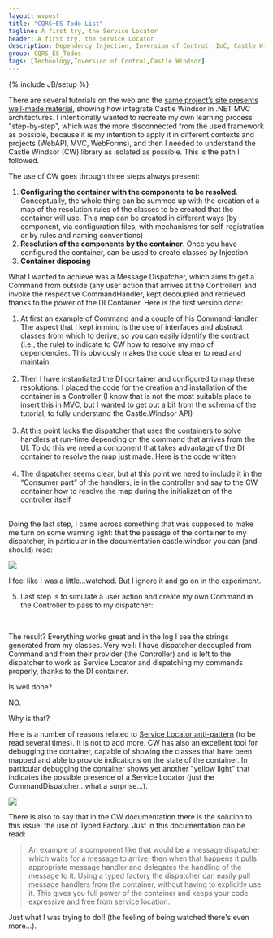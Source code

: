 ```yaml
---
layout: wvpost
title: "CQRS+ES Todo List"
tagline: A first try, the Service Locator
header: A first try, the Service Locator
description: Dependency Injection, Inversion of Control, IoC, Castle Windsor, Service Locator
group: CQRS_ES_Todos
tags: [Technology,Inversion of Control,Castle Windsor]
---
```

{% include JB/setup %}

There are several tutorials on the web and the <a href="http://docs.castleproject.org/Windsor.Windsor-tutorial-ASP-NET-MVC-3-application-To-be-Seen.ashx" target="_blank">same project’s site presents well-made material</a>, showing how integrate Castle Windsor in .NET MVC architectures. I intentionally wanted to recreate my own learning process "step-by-step", which was the more disconnected from the used framework as possible, because it is my intention to apply it in different contexts and projects (WebAPI, MVC, WebForms), and then I needed to understand the Castle Windsor (CW) library as isolated as possible. This is the path I followed. 

The use of CW goes through three steps always present:

1.	**Configuring the container with the components to be resolved**. Conceptually, the whole thing can be summed up with the creation of a map of the resolution rules of the classes to be created that the container will use. This map can be created in different ways (by component, via configuration files, with mechanisms for self-registration or by rules and naming conventions)
2.	**Resolution of the components by the container**. Once you have configured the container, can be used to create classes by Injection
3.	**Container disposing**

What I wanted to achieve was a Message Dispatcher, which aims to get a Command from outside (any user action that arrives at the Controller) and invoke the respective CommandHandler, kept decoupled and retrieved thanks to the power of the DI Container. Here is the first version done:

<ol>
<li>At first an example of Command and a couple of his CommandHandler. The aspect that I kept in mind is the use of interfaces and abstract classes from which to derive, so you can easily identify the contract (i.e., the rule) to indicate to CW how to resolve my map of dependencies. This obviously makes the code clearer to read and maintain.</li>

<script type="syntaxhighlighter" class="brush: csharp">
<![CDATA[

namespace FirstTry.Commands
{
    public interface ICommand
    {
        Guid AggregateId { get; set; }
        int Version { get; set; }
    }

    [Serializable]
    public abstract class Command : ICommand
    {
        public Guid AggregateId { get; set; }
        public int Version { get; set; }
    }

    public class RegisterCommand : Command
    {
        public string SampleData { get; set; }
    }

}


namespace FirstTry.CommandsHandlers
{

    public interface ICommandHandler<T> where T : ICommand
    {
        void Handle(T command);
    }

    public class RegisterCommandHandler : ICommandHandler<RegisterCommand>
    {
        public void Handle(RegisterCommand command)
        {
            System.Diagnostics.Debug.WriteLine("RegisterCommandHanlder --> data: " + command.SampleData);
        }
    }

    public class SecondRegisterCommandHandler : ICommandHandler<RegisterCommand>
    {
        public void Handle(RegisterCommand command)
        {
            System.Diagnostics.Debug.WriteLine("SecondRegisterCommandHandler --> data: " + command.SampleData);
        }
    }

}

]]></script> 

<li>Then I have instantiated the DI container and configured to map these resolutions. I placed the code for the creation and installation of the container in a Controller (I know that is not the most suitable place to insert this in MVC, but I wanted to get out a bit from the schema of the tutorial, to fully understand the Castle.Windsor API)</li>

<script type="syntaxhighlighter" class="brush: csharp">
<![CDATA[
public class HomeController : Controller
{
	private readonly IWindsorContainer _container;

	public HomeController()
		: base()
	{
		//DI Configuration for Castle.Windsor
		// Create the DI container
		_container = new WindsorContainer();
		// Install the packaged configurations
		_container.Install(new MessagesWindsorInstaller());
	}

	protected override void Dispose(bool disposing)
	{
		if (disposing)
		{
			_container.Dispose();
		}

		base.Dispose(disposing);
	}
}


public class MessagesWindsorInstaller : IWindsorInstaller
{
	public void Install(IWindsorContainer container, IConfigurationStore store)
	{            
		container.Register(
			Classes                             
			.FromThisAssembly()
			.BasedOn(typeof(ICommandHandler<>)) // That implement ICommandHandler Interface
			.WithService.Base()                 // and its implemented with base class
			.LifestyleSingleton()
			);
	   
	}
}

]]></script> 

<li>At this point lacks the dispatcher that uses the containers to solve handlers at run-time depending on the command that arrives from the UI. To do this we need a component that takes advantage of the DI container to resolve the map just made. Here is the code written</li>

<script type="syntaxhighlighter" class="brush: csharp">
<![CDATA[
namespace FirstTry.CommandsHandlers
{
    interface ICommandDispatcher
    {
        void Dispatch<T>(T command) where T : ICommand;
    }

    public class CommandDispatcher : ICommandDispatcher
    {
        private IWindsorContainer _container;

        public CommandDispatcher(IWindsorContainer container)
        {
            _container = container;
        }

        public void Dispatch<T>(T command) where T : ICommand
        {
            ICommandHandler<T>[] handlers = _container.ResolveAll<ICommandHandler<T>>();
            foreach (var handler in handlers)
            {
                handler.Handle(command);
            }
        }
    }
}
]]></script> 

<li>The dispatcher seems clear, but at this point we need to include it in the “Consumer part” of the handlers, ie in the controller and say to the CW container how to resolve the map during the initialization of the controller itself</li>

<script type="syntaxhighlighter" class="brush: csharp;highlight: [3,14,15,33,34,35,36,37,38,39,40]">
<![CDATA[
public class HomeController : Controller
{
	private readonly ICommandDispatcher _commandDispatcher;
	private readonly IWindsorContainer _container;

	public HomeController()
		: base()
	{
		//DI Configuration for Castle.Windsor
		// Create the DI container
		_container = new WindsorContainer();
		// Install the packaged configurations
		_container.Install(new MessagesWindsorInstaller());
		// Resolve the commandDispatcher
		_commandDispatcher = _container.Resolve<ICommandDispatcher>(new Arguments(new { container = _container }));
	}
   
	protected override void Dispose(bool disposing)
	{
		if (disposing)
		{
			_container.Dispose();
		}

		base.Dispose(disposing);
	}
}

public class MessagesWindsorInstaller : IWindsorInstaller
{
	public void Install(IWindsorContainer container, IConfigurationStore store)
	{
		container.Register(
			Classes
			.FromThisAssembly()
			.BasedOn(typeof(ICommandDispatcher)) // That implement ICommandDispatcher Interface
			.WithService.DefaultInterfaces()    // and its name contain "CommandDispatcher"
			.LifestyleSingleton()
			.AllowMultipleMatches()
			);
		
		container.Register(
			Classes                             
			.FromThisAssembly()
			.BasedOn(typeof(ICommandHandler<>)) // That implement ICommandHandler Interface
			.WithService.Base()    // and its name contain "CommandHandler"
			.LifestyleSingleton()
			);           
	}
}       
]]></script> 

</ol>

Doing the last step, I came across something that was supposed to make me turn on some warning light: that the passage of the container to my dispatcher, in particular in the documentation castle.windsor you can (and should) read:

<img src="{{ BASE_PATH }}/images/cqrses/DI-passing-args.png" class="img-rounded" />


I feel like I was a little...watched. But I ignore it and go on in the experiment. 

5.	Last step is to simulate a user action and create my own Command in the Controller to pass to my dispatcher:

<script type="syntaxhighlighter" class="brush: csharp">
<![CDATA[
public ActionResult Index()
{
	_commandDispatcher.Dispatch<RegisterCommand>(new RegisterCommand() { SampleData = "ciao from RegisterCommand!!!!" });
	return View();
}
]]></script> 

The result? Everything works great and in the log I see the strings generated from my classes. Very well: I have dispatcher decoupled from Command and from their provider (the Controller) and is left to the dispatcher to work as Service Locator and dispatching my commands properly, thanks to the DI container.

Is well done? 

NO. 

Why is that? 

Here is a number of reasons related to <a href="http://blog.ploeh.dk/2010/02/03/ServiceLocatorisanAnti-Pattern/" target="_blank">Service Locator anti-pattern</a> (to be read several times). It is not to add more. 
CW has also an excellent tool for debugging the container, capable of showing the classes that have been mapped and able to provide indications on the state of the container. 
In particular debugging the container shows yet another "yellow light" that indicates the possible presence of a Service Locator (just the CommandDispatcher...what a surprise...).

<img src="{{ BASE_PATH }}/images/cqrses/DI-service-locator.png" class="img-rounded" />

There is also to say that in the CW documentation there is the solution to this issue: the use of Typed Factory. Just in this documentation can be read: 

<blockquote>An example of a component like that would be a message dispatcher which waits for a message to arrive, then when that happens it pulls appropriate message handler and delegates the handling of the message to it. Using a typed factory the dispatcher can easily pull message handlers from the container, without having to explicitly use it. This gives you full power of the container and keeps your code expressive and free from service location.</blockquote>

Just what I was trying to do!! (the feeling of being watched there's even more...).